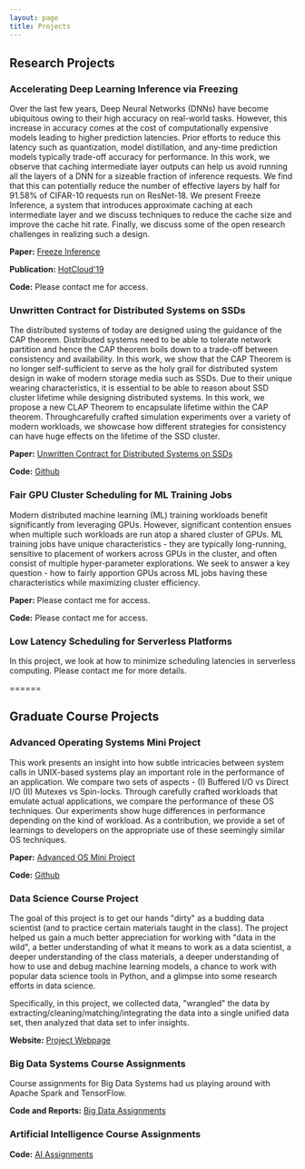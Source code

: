 ```yaml
---
layout: page
title: Projects
---
```


## Research Projects

### Accelerating Deep Learning Inference via Freezing
Over the last few years, Deep Neural Networks (DNNs) have become ubiquitous owing to their high accuracy on real-world tasks. However, this increase in accuracy comes at the cost of computationally expensive models leading to higher prediction latencies. Prior efforts to reduce this latency such as quantization, model distillation, and any-time prediction models typically trade-off accuracy for performance. In this work, we observe that caching intermediate layer outputs can help us avoid running all the layers of a DNN for a sizeable fraction of inference requests. We find that this can potentially reduce the number of effective layers by half for 91.58% of CIFAR-10 requests run on ResNet-18. We present Freeze Inference, a system that introduces approximate caching at each intermediate layer and we discuss techniques to reduce the cache size and improve the cache hit rate. Finally, we discuss some of the open research challenges in realizing such a design.

**Paper:** [Freeze Inference](freeze_inference.pdf)

**Publication:** [HotCloud'19](https://www.usenix.org/conference/hotcloud19/presentation/kumar)

**Code:** Please contact me for access.


### Unwritten Contract for Distributed Systems on SSDs
The distributed systems of today are designed using the guidance of the CAP theorem. Distributed systems need to be able to tolerate network partition and hence the CAP theorem boils down to a trade-off between consistency and availability. In this work, we show that the CAP Theorem is no longer self-sufficient to serve as the holy grail for distributed system design in wake of modern storage media such as SSDs. Due to their unique wearing characteristics, it is essential to be able to reason about SSD cluster lifetime while designing distributed systems. In this work, we propose a new CLAP Theorem to encapsulate lifetime within the CAP theorem. Throughcarefully crafted simulation experiments over a variety of modern workloads, we showcase how different strategies for consistency can have huge effects on the lifetime of the SSD cluster.

**Paper:** [Unwritten Contract for Distributed Systems on SSDs](Unwritten_Contract_Distributed.pdf)

**Code:** [Github](https://github.com/Arjunbala/DistributedSystemsSSDs)


### Fair GPU Cluster Scheduling for ML Training Jobs
Modern distributed machine learning (ML) training workloads benefit significantly from leveraging GPUs. However, significant contention ensues when multiple such workloads are run atop a shared cluster of GPUs. ML training jobs have unique characteristics - they are typically long-running, sensitive to placement of workers across GPUs in the cluster, and often consist of multiple hyper-parameter explorations. We seek to answer a key question - how to fairly apportion GPUs across ML jobs having these characteristics while maximizing cluster efficiency.

**Paper:** Please contact me for access.

**Code:** Please contact me for access.


### Low Latency Scheduling for Serverless Platforms
In this project, we look at how to minimize scheduling latencies in serverless computing.
Please contact me for more details.

======

## Graduate Course Projects

### Advanced Operating Systems Mini Project
This work presents an insight into how subtle intricacies between system calls in UNIX-based systems play an
important role in the performance of an application. We compare two sets of aspects - (I) Buffered I/O vs Direct I/O
(II) Mutexes vs Spin-locks. Through carefully crafted workloads that emulate actual applications, we compare the
performance of these OS techniques. Our experiments show huge differences in performance depending on the kind
of workload. As a contribution, we provide a set of learnings to developers on the appropriate use of these seemingly
similar OS techniques.

**Paper:** [Advanced OS Mini Project](Advanced_OS_MiniProject.pdf)

**Code:** [Github](https://github.com/Arjunbala/Advanced-OS-MiniProject)


### Data Science Course Project
The goal of this project is to get our hands "dirty" as a budding data scientist (and to practice certain materials taught in the class). The project helped us gain a much better appreciation for working with "data in the wild", a better understanding of what it means to work as a data scientist, a deeper understanding of the class materials, a deeper understanding of how to use and debug machine learning models, a chance to work with popular data science tools in Python, and a glimpse into some research efforts in data science.

Specifically, in this project, we collected data, "wrangled" the data by extracting/cleaning/matching/integrating the data into a single unified data set, then analyzed that data set to infer insights.

**Website:** [Project Webpage](https://rohit--sharma.github.io/CS839_DataScience/)


### Big Data Systems Course Assignments
Course assignments for Big Data Systems had us playing around with Apache Spark and TensorFlow.

**Code and Reports:** [Big Data Assignments](https://github.com/Arjunbala/CS744-Assignments)


### Artificial Intelligence Course Assignments
**Code:** [AI Assignments](https://github.com/Arjunbala/CS540-Intro-to-AI)
